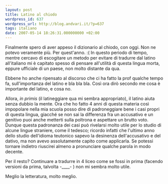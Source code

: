 ```yaml
---
layout: post
title: Latino al chiodo
wordpress_id: 637
wordpress_url: http://blog.andvari.it/?p=637
tags: italiano
date: 2007-05-14 18:26:31.000000000 +02:00
---
```

Finalmente spero di aver appeso il dizionario al chiodo, con oggi. Non ne potevo veramente più. Per quest'anno. :(
In questo periodo di tempo, mentre cercavo di escogitare un metodo per evitare di tradurre dal latino all'italiano mi è capitato spesso di pensare all'utilità di questa lingua morta, eppure ufficiale di un paese, non molto distante da qua.

Ebbene ho anche ripensato al discorso che ci ha fatto la prof qualche tempo fa, sull'importanza del latino e bla bla bla. Così ora dirò secondo me cosa è importante del latino, e cosa no.

Allora, <em>in primis</em> (il latineggiare qua mi sembra appropriato), il latino aiuta senza dubbio la mente. Ora che ho fatto 4 anni di questa materia così impopolare nella mia scuola posso dire di padroneggiare bene i casi propri di questa lingua, giacché se non sai la differenza fra un accusativo e un genitivo puoi anche metterti sulla poltrona e aspettare un brutto voto. Dunque questa padronanza dei casi può rivelarsi molto utile per lo studio di alcune lingue straniere, come il tedesco; ricordo infatti che l'ultimo anno dello studio dell'idioma teutonico sapevo la desinenza dell'accusativo e del dativo, ma non avevo assolutamente capito come applicarla. Se potessi tornare indietro riuscirei almeno a pronunciare qualche parola in modo decente.

Per il resto? Continuare a tradurre in 4 liceo come se fossi in prima (facendo versioni da prima, talvolta -____- ) non mi sembra molto utile.

Meglio la letteratura, molto meglio.
